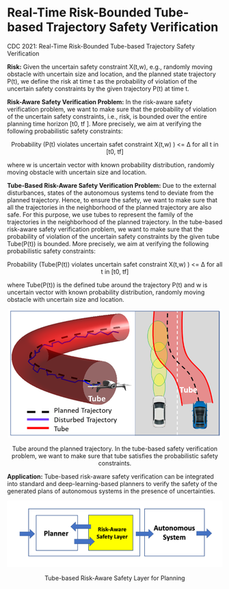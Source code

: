 # Real-Time Risk-Bounded Tube-based Trajectory Safety Verification
CDC 2021: Real-Time Risk-Bounded Tube-based Trajectory Safety Verification

**Risk:** Given the uncertain safety constraint X(t,w), e.g., randomly moving obstacle with uncertain size and location, and the planned state trajectory P(t), we define the risk at time t as the probability of violation of the uncertain safety constraints by the given trajectory
P(t) at time t. 

**Risk-Aware Safety Verification Problem:** In the risk-aware safety verification problem, we want to make sure that the probability of violation of the
uncertain safety constraints, i.e., risk, is bounded over the entire planning time horizon [t0, tf ]. More precisely, we aim at
verifying the following probabilistic safety constraints:
<p align="center">
Probability (P(t) violates uncertain safet constraint X(t,w)  ) <= ∆  for all t in [t0, tf]
<p>
where w is uncertain vector with known probability distribution, randomly moving obstacle with uncertain size and location.

**Tube-Based Risk-Aware Safety Verification Problem:** Due to the external disturbances, states of the autonomous systems tend to deviate from the planned trajectory. Hence, to ensure the safety, we want to make sure that all the trajectories in the neighborhood of the planned trajectory are also safe. For this purpose, we use tubes to represent the family of the trajectories in the neighborhood of the planned trajectory. In the tube-based risk-aware safety verification problem, we want to make sure that the probability of violation of the uncertain safety constraints by the given tube Tube(P(t)) is bounded. More precisely, we aim at verifying the following probabilistic safety constraints:

<p align="center">
Probability (Tube(P(t)) violates uncertain safet constraint X(t,w)  ) <= ∆  for all t in [t0, tf]
<p>
where Tube(P(t)) is the defined tube around the trajectory P(t) and w is uncertain vector with known probability distribution, randomly moving obstacle with uncertain size and location.


<p align="center">
<img src="https://github.com/jasour/Real-Time-Risk-Bounded-Tube-based-Trajectory-Safety-Verification/blob/main/Img/Tube.png" width="500" height="300" />
<p align = "center">
<p align="center">
Tube around the planned trajectory. In the tube-based safety verification problem, we want to make sure that tube satisfies the probabilistic safety
constraints.
<p align = "center">

**Application:** Tube-based risk-aware safety verification can be integrated into standard and deep-learning-based planners to verify the safety of the generated plans of autonomous systems in the presence of uncertainties.

<p align="center">
<img src="https://github.com/jasour/Real-Time-Risk-Bounded-Tube-based-Trajectory-Safety-Verification/blob/main/Img/Risk-Aware-Planning.png"  />
<p align = "center">
<p align="center">
Tube-based Risk-Aware Safety Layer for Planning
<p align = "center">
